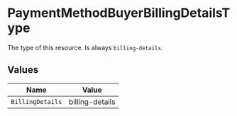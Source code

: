 # PaymentMethodBuyerBillingDetailsType

The type of this resource. Is always `billing-details`.


## Values

| Name             | Value            |
| ---------------- | ---------------- |
| `BillingDetails` | billing-details  |